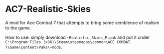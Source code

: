 # AC7-Realistic-Skies
A mod for Ace Combat 7 that attempts to bring some semblence of realism to the game. 

How to use: simply download `~Realistic_Skies_P.pak` and put it under `C:\Program Files (x86)\Steam\steamapps\common\ACE COMBAT 7\Game\Content\Paks\~mods`. 
